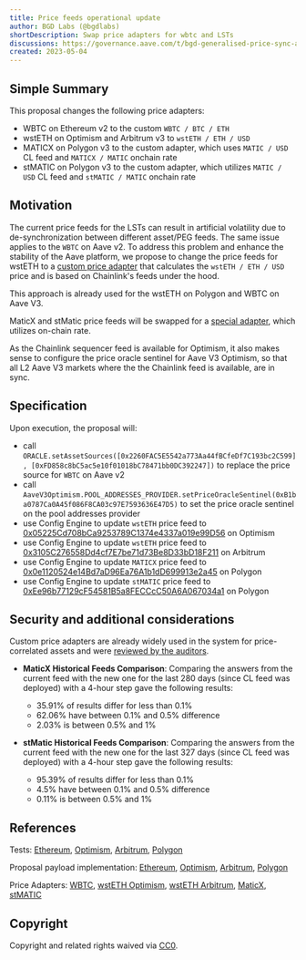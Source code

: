 ```yaml
---
title: Price feeds operational update
author: BGD Labs (@bgdlabs)
shortDescription: Swap price adapters for wbtc and LSTs
discussions: https://governance.aave.com/t/bgd-generalised-price-sync-adapters/11416
created: 2023-05-04
---
```


## Simple Summary

This proposal changes the following price adapters:

- WBTC on Ethereum v2 to the custom `WBTC / BTC / ETH`
- wstETH on Optimism and Arbitrum v3 to `wstETH / ETH / USD`
- MATICX on Polygon v3 to the custom adapter, which uses `MATIC / USD` CL feed and `MATICX / MATIC` onchain rate
- stMATIC on Polygon v3 to the custom adapter, which utilizes `MATIC / USD` CL feed and `stMATIC / MATIC` onchain rate

## Motivation

The current price feeds for the LSTs can result in artificial volatility due to de-synchronization between different asset/PEG feeds. The same issue applies to the `WBTC` on Aave v2.
To address this problem and enhance the stability of the Aave platform, we propose to change the price feeds for wstETH to a [custom price adapter](https://github.com/bgd-labs/cl-synchronicity-price-adapter/blob/main/src/contracts/CLSynchronicityPriceAdapterPegToBase.sol) that calculates the `wstETH / ETH / USD` price and is based on Chainlink's feeds under the hood.

This approach is already used for the wstETH on Polygon and WBTC on Aave V3.

MaticX and stMatic price feeds will be swapped for a [special adapter](), which utilizes on-chain rate.

As the Chainlink sequencer feed is available for Optimism, it also makes sense to configure the price oracle sentinel for Aave V3 Optimism, so that all L2 Aave V3 markets where the the Chainlink feed is available, are in sync.

## Specification

Upon execution, the proposal will:

- call `ORACLE.setAssetSources([0x2260FAC5E5542a773Aa44fBCfeDf7C193bc2C599], [0xFD858c8bC5ac5e10f01018bC78471bb0DC392247])` to replace the price source for `WBTC` on Aave v2
- call `AaveV3Optimism.POOL_ADDRESSES_PROVIDER.setPriceOracleSentinel(0xB1ba0787Ca0A45f086F8CA03c97E7593636E47D5)` to set the price oracle sentinel on the pool addresses provider
- use Config Engine to update `wstETH` price feed to [0x05225Cd708bCa9253789C1374e4337a019e99D56](https://optimistic.etherscan.io/address/0x05225cd708bca9253789c1374e4337a019e99d56) on Optimism
- use Config Engine to update `wstETH` price feed to [0x3105C276558Dd4cf7E7be71d73Be8D33bD18F211](https://arbiscan.io/address/0x3105c276558dd4cf7e7be71d73be8d33bd18f211) on Arbitrum
- use Config Engine to update `MATICX` price feed to [0x0e1120524e14Bd7aD96Ea76A1b1dD699913e2a45](https://arbiscan.io/address/0x3105c276558dd4cf7e7be71d73be8d33bd18f211) on Polygon
- use Config Engine to update `stMATIC` price feed to [0xEe96b77129cF54581B5a8FECCcC50A6A067034a1](https://arbiscan.io/address/0x3105c276558dd4cf7e7be71d73be8d33bd18f211) on Polygon

## Security and additional considerations

Custom price adapters are already widely used in the system for price-correlated assets and were [reviewed by the auditors](https://github.com/bgd-labs/cl-synchronicity-price-adapter).

- **MaticX Historical Feeds Comparison**: Comparing the answers from the current feed with the new one for the last 280 days (since CL feed was deployed) with a 4-hour step gave the following results:

  - 35.91% of results differ for less than 0.1%
  - 62.06% have between 0.1% and 0.5% difference
  - 2.03% is between 0.5% and 1%

- **stMatic Historical Feeds Comparison**: Comparing the answers from the current feed with the new one for the last 327 days (since CL feed was deployed) with a 4-hour step gave the following results:
  - 95.39% of results differ for less than 0.1%
  - 4.5% have between 0.1% and 0.5% difference
  - 0.11% is between 0.5% and 1%

## References

Tests: [Ethereum](https://github.com/bgd-labs/aave-proposals/blob/main/src/AaveV2-V3PriceFeedsUpdate_20230504/AaveV2PriceFeedsUpdate_20230504_PayloadTest.t.sol), [Optimism](https://github.com/bgd-labs/aave-proposals/blob/main/src/AaveV2-V3PriceFeedsUpdate_20230504/AaveV3OptPriceFeedsUpdate_20230504_PayloadTest.t.sol), [Arbitrum](https://github.com/bgd-labs/aave-proposals/blob/main/src/AaveV2-V3PriceFeedsUpdate_20230504/AaveV3ArbPriceFeedsUpdate_20230504_PayloadTest.t.sol), [Polygon](https://github.com/bgd-labs/aave-proposals/blob/main/src/AaveV2-V3PriceFeedsUpdate_20230504/AaveV3PolPriceFeedsUpdate_20230504_PayloadTest.t.sol)

Proposal payload implementation: [Ethereum](https://github.com/bgd-labs/aave-proposals/blob/main/src/AaveV2-V3PriceFeedsUpdate_20230504/AaveV2PriceFeedsUpdate_20230504_Payload.sol), [Optimism](https://github.com/bgd-labs/aave-proposals/blob/main/src/AaveV2-V3PriceFeedsUpdate_20230504/AaveV3OptPriceFeedsSentinelUpdate_20230504_Payload.sol), [Arbitrum](https://github.com/bgd-labs/aave-proposals/blob/main/src/AaveV2-V3PriceFeedsUpdate_20230504/AaveV3ArbPriceFeedsUpdate_20230504_Payload.sol), [Polygon](https://github.com/bgd-labs/aave-proposals/blob/main/src/AaveV2-V3PriceFeedsUpdate_20230504/AaveV3PolPriceFeedsUpdate_20230504_Payload.sol)

Price Adapters: [WBTC](https://etherscan.io/address/0xFD858c8bC5ac5e10f01018bC78471bb0DC392247), [wstETH Optimism](https://optimistic.etherscan.io/address/0x05225cd708bca9253789c1374e4337a019e99d56), [wstETH Arbitrum](https://arbiscan.io/address/0x3105c276558dd4cf7e7be71d73be8d33bd18f211), [MaticX](https://polygonscan.com/address/0x0e1120524e14bd7ad96ea76a1b1dd699913e2a45), [stMATIC](https://polygonscan.com/address/0xee96b77129cf54581b5a8fecccc50a6a067034a1)

## Copyright

Copyright and related rights waived via [CC0](https://creativecommons.org/publicdomain/zero/1.0/).

